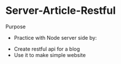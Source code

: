 # Server-Article-Restful

Purpose
- Practice with Node server side by:
+ Create restful api for a blog 
+ Use it to make simple website